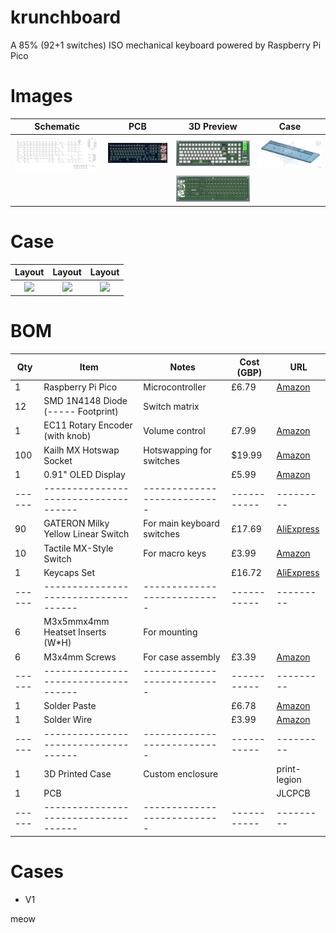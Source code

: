 # krunchboard
A 85% (92+1 switches) ISO mechanical keyboard powered by Raspberry Pi Pico

# Images

| Schematic | PCB | 3D Preview | Case |
|:---------:|:---:|:----:|:----:|
| ![Schematic](https://raw.githubusercontent.com/RadioactivePotato/krunchboard/refs/heads/main/assets/schematic.png) | ![PCB](https://raw.githubusercontent.com/RadioactivePotato/krunchboard/refs/heads/main/assets/pcb.png) | ![3D-Front](https://raw.githubusercontent.com/RadioactivePotato/krunchboard/refs/heads/main/assets/3dfront.png) | ![Baseplate](https://raw.githubusercontent.com/RadioactivePotato/krunchboard/refs/heads/main/assets/cad-v1.png) |
| | | ![3D-Back](https://raw.githubusercontent.com/RadioactivePotato/krunchboard/refs/heads/main/assets/3dback.png) | |

# Case

| Layout | Layout | Layout |
| :----: | :----: | :----: |
| ![](https://raw.githubusercontent.com/RadioactivePotato/krunchboard/refs/heads/main/assets/case/case1.png) | ![](https://raw.githubusercontent.com/RadioactivePotato/krunchboard/refs/heads/main/assets/case/case2.png) | ![](https://raw.githubusercontent.com/RadioactivePotato/krunchboard/refs/heads/main/assets/case/case3.png) |

# BOM
| Qty  | Item                               | Notes                     | Cost (GBP)| URL     |
|------|------------------------------------|---------------------------|-----------|---------|
| 1    | Raspberry Pi Pico                  | Microcontroller           | £6.79     | [Amazon](https://www.amazon.co.uk/dp/B09KVB8LVR) |
| 12   | SMD 1N4148 Diode (----- Footprint) | Switch matrix             |           |         |
| 1    | EC11 Rotary Encoder (with knob)    | Volume control            | £7.99     | [Amazon](https://www.amazon.co.uk/dp/B08728PS6N) |
| 100  | Kailh MX Hotswap Socket            | Hotswapping for switches  | $19.99    | [Amazon](https://www.amazon.co.uk/dp/B0DJKT2Y2F) |
| 1    | 0.91" OLED Display                 |                           | £5.99     | [Amazon](https://www.amazon.co.uk/dp/B07MHGPNVT) |
|------|------------------------------------|---------------------------|-----------|---------|
| 90   | GATERON Milky Yellow Linear Switch | For main keyboard switches| £17.69    | [AliExpress](https://www.aliexpress.com/item/1005006425450443.html) |
| 10   | Tactile MX-Style Switch            | For macro keys            | £3.99     | [Amazon](https://www.amazon.co.uk/dp/B0DSJ21RDS) |
| 1    | Keycaps Set                        |                           | £16.72    | [AliExpress](https://www.aliexpress.com/item/1005007320960510.html) |
|------|------------------------------------|---------------------------|-----------|---------|
| 6    | M3x5mmx4mm Heatset Inserts (W*H)   | For mounting              |           |         |
| 6    | M3x4mm Screws                      | For case assembly         | £3.39     | [Amazon](https://www.amazon.co.uk/dp/B0DRGVKT3R) |
|------|------------------------------------|---------------------------|-----------|---------|
| 1    | Solder Paste                       |                           | £6.78     | [Amazon](https://www.amazon.co.uk/dp/B0DJX4D5BK)
| 1    | Solder Wire                        |                           | £3.99     | [Amazon](https://www.amazon.co.uk/dp/B0B1M3B5L3)
|------|------------------------------------|---------------------------|-----------|---------|
| 1    | 3D Printed Case                    | Custom enclosure          |           | print-legion |
| 1    | PCB                                |                           |           | JLCPCB  |
|------|------------------------------------|---------------------------|-----------|---------|

# Cases
- V1

meow
